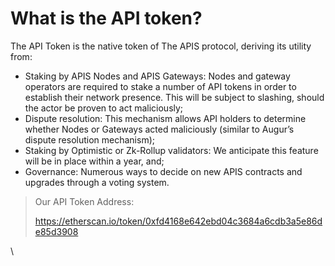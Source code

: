 # What is the API token?

The API Token is the native token of The APIS protocol, deriving its utility from:

* Staking by APIS Nodes and APIS Gateways: Nodes and gateway operators are required to stake a number of API tokens in order to establish their network presence. This will be subject to slashing, should the actor be proven to act maliciously;
* Dispute resolution: This mechanism allows API holders to determine whether Nodes or Gateways acted maliciously (similar to Augur’s dispute resolution mechanism);
* Staking by Optimistic or Zk-Rollup validators: We anticipate this feature will be in place within a year, and;
* Governance: Numerous ways to decide on new APIS contracts and upgrades through a voting system.

> Our API Token Address:
>
> https://etherscan.io/token/0xfd4168e642ebd04c3684a6cdb3a5e86de85d3908

\
